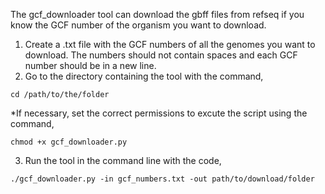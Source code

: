 The gcf_downloader tool can download the gbff files from refseq if you know the GCF number of the organism you want to download.
1. Create a .txt file with the GCF numbers of all the genomes you want to download. The numbers should not contain spaces and each GCF number should be in a new line.
2. Go to the directory containing the  tool with the command,
   
```
cd /path/to/the/folder
```
*If necessary, set the correct permissions to excute the script using the command, 

```
chmod +x gcf_downloader.py
```

3. Run the tool in the command line with the code,

```
./gcf_downloader.py -in gcf_numbers.txt -out path/to/download/folder
```
